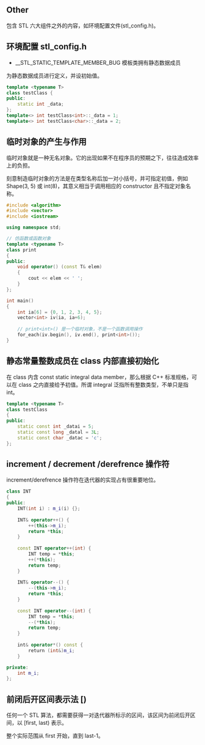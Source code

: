 ## Other

包含 STL 六大组件之外的内容，如环境配置文件(stl_config.h)。

## 环境配置 stl_config.h

* __STL_STATIC_TEMPLATE_MEMBER_BUG 模板类拥有静态数据成员

为静态数据成员进行定义，并设初始值。
```cpp
template <typename T>
class testClass {
public:
    static int _data;
};
template<> int testClass<int>::_data = 1;
template<> int testClass<char>::_data = 2;
```
## 临时对象的产生与作用

临时对象就是一种无名对象。它的出现如果不在程序员的预期之下，往往造成效率上的负担。

刻意制造临时对象的方法是在类型名称后加一对小括号，并可指定初值，例如 Shape(3, 5) 或 int(8)，其意义相当于调用相应的 constructor 且不指定对象名称。

```cpp
#include <algorithm>
#include <vector>
#include <iostream>

using namespace std;

// 仿函数或函数对象
template <typename T>
class print
{
public:
    void operator() (const T& elem)
    {
        cout << elem << ' ';
    }
};

int main()
{
    int ia[6] = {0, 1, 2, 3, 4, 5};
    vector<int> iv(ia, ia+6);
    
    // print<int>() 是一个临时对象，不是一个函数调用操作
    for_each(iv.begin(), iv.end(), print<int>());
}
```

## 静态常量整数成员在 class 内部直接初始化

在 class 内含 const static integral data member，那么根据 C++ 标准规格，可以在 class 之内直接给予初值。所谓 integral 泛指所有整数类型，不单只是指 int。

```cpp
template <typename T>
class testClass
{
public:
    static const int _datai = 5;
    static const long _datal = 3L;
    static const char _datac = 'c';
};
```

## increment / decrement /derefrence 操作符

increment/derefrence 操作符在迭代器的实现占有很重要地位。

```cpp
class INT
{
public:
    INT(int i) : m_i(i) {};
    
    INT& operator++() {
        ++(this->m_i);
        return *this;
    }
    
    const INT operator++(int) {
        INT temp = *this;
        ++(*this);
        return temp;
    }
    
    INT& operator--() {
        --(this->m_i);
        return *this;
    }
    
    const INT operator--(int) {
        INT temp = *this;
        --(*this);
        return temp;
    }
    
    int& operator*() const {
        return (int&)m_i;
    }

private:
    int m_i;
};
```

## 前闭后开区间表示法 [)

任何一个 STL 算法，都需要获得一对迭代器所标示的区间，该区间为前闭后开区间，以 [first, last) 表示。

整个实际范围从 first 开始，直到 last-1。

## 
